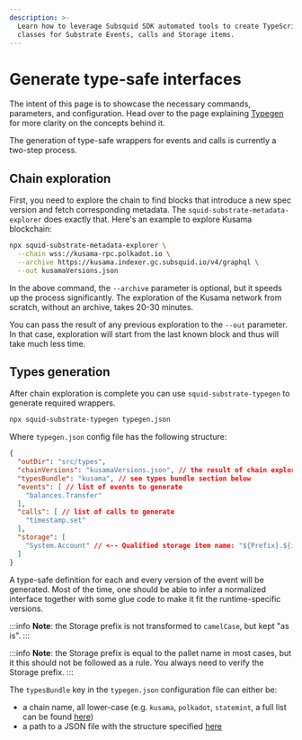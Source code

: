 ```yaml
---
description: >-
  Learn how to leverage Subsquid SDK automated tools to create TypeScript
  classes for Substrate Events, calls and Storage items.
---
```


# Generate type-safe interfaces

The intent of this page is to showcase the necessary commands, parameters, and configuration. Head over to the page explaining [Typegen](../../key-concepts/typegen.md) for more clarity on the concepts behind it.

The generation of type-safe wrappers for events and calls is currently a two-step process.

## Chain exploration

First, you need to explore the chain to find blocks that introduce a new spec version and fetch corresponding metadata. The `squid-substrate-metadata-explorer` does exactly that. Here's an example to explore Kusama blockchain:

```bash
npx squid-substrate-metadata-explorer \
  --chain wss://kusama-rpc.polkadot.io \
  --archive https://kusama.indexer.gc.subsquid.io/v4/graphql \
  --out kusamaVersions.json
```

In the above command, the `--archive` parameter is optional, but it speeds up the process significantly. The exploration of the Kusama network from scratch, without an archive, takes 20-30 minutes.

You can pass the result of any previous exploration to the `--out` parameter. In that case, exploration will start from the last known block and thus will take much less time.

## Types generation

After chain exploration is complete you can use `squid-substrate-typegen` to generate required wrappers.

```bash
npx squid-substrate-typegen typegen.json
```

Where `typegen.json` config file has the following structure:

```json
{
  "outDir": "src/types",
  "chainVersions": "kusamaVersions.json", // the result of chain exploration
  "typesBundle": "kusama", // see types bundle section below
  "events": [ // list of events to generate
    "balances.Transfer"
  ],
  "calls": [ // list of calls to generate
    "timestamp.set"
  ],
  "storage": [
    "System.Account" // <-- Qualified storage item name: "${Prefix}.${item}"
  ]
}
```

A type-safe definition for each and every version of the event will be generated. Most of the time, one should be able to infer a normalized interface together with some glue code to make it fit the runtime-specific versions.

:::info
**Note**: the Storage prefix is not transformed to `camelCase`, but kept "as is".
:::

:::info
**Note**: the Storage prefix is equal to the pallet name in most cases, but it this should not be followed as a rule. You always need to verify the Storage prefix.
:::

The `typesBundle` key in the `typegen.json` configuration file can either be:

* a chain name, all lower-case (e.g. `kusama`, `polkadot`, `statemint`, a full list can be found [here](https://github.com/subsquid/squid/tree/master/substrate-metadata/src/old/definitions))
* a path to a JSON file with the structure specified [here](../../faq/where-do-i-get-a-type-bundle-for-my-chain.md)
